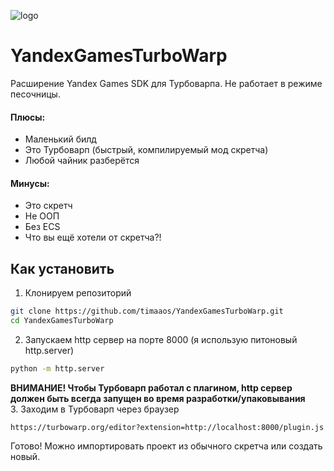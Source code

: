 ![logo](https://raw.githubusercontent.com/timaaos/YandexGamesTurboWarp/main/logo.png)
# YandexGamesTurboWarp
Расширение Yandex Games SDK для Турбоварпа. Не работает в режиме песочницы.
#### Плюсы:
 + Маленький билд
 + Это Турбоварп (быстрый, компилируемый мод скретча)
 + Любой чайник разберётся
#### Минусы:
 - Это скретч
 - Не ООП
 - Без ECS
 - Что вы ещё хотели от скретча?!
## Как установить
1. Клонируем репозиторий
```sh
git clone https://github.com/timaaos/YandexGamesTurboWarp.git
cd YandexGamesTurboWarp
```
2. Запускаем http сервер на порте 8000 (я использую питоновый http.server)
```sh
python -m http.server
```
**ВНИМАНИЕ! Чтобы Турбоварп работал с плагином, http сервер должен быть всегда запущен во время разработки/упаковывания**  
3. Заходим в Турбоварп через браузер
```
https://turbowarp.org/editor?extension=http://localhost:8000/plugin.js
```
Готово! Можно импортировать проект из обычного скретча или создать новый.
